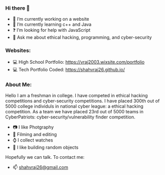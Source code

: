 ### Hi there 👋

- 🔭 I’m currently working on a website
- 🌱 I’m currently learning c++ and Java
- ❓ I’m looking for help with JavaScript
- 💬 Ask me about ethical hacking, programming, and cyber-security

### Websites:

- 💻 High School Portfolio: https://vraj2003.wixsite.com/portfolio
- 💻 Tech Portfolio Coded: https://shahvraj26.github.io/

### About Me:

Hello I am a freshman in college. I have competed in ethical hacking competitions and cyber-security competitions. I have placed 300th out of 5000 college individuls in national cyber league: a ethical hacking competition. As a team we have placed 23rd out of 5000 teams in CyberPatriots: cyber-security/vulnerability finder competition.

- 📷 I like Photgraphy
- 🎥 Filming and editing
- ⌚ I collect watches
- 🔨 I like building random objects

Hopefully we can talk. To contact me: 

- 📫 shahvraj26@gmail.com
